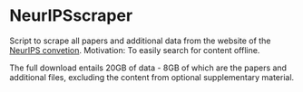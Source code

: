 # NeurIPSscraper

Script to scrape all papers and additional data from the website of the [NeurIPS convetion](https://papers.nips.cc/).
Motivation: To easily search for content offline.

The full download entails 20GB of data - 8GB of which are the papers and additional files, excluding the content from optional supplementary material.
